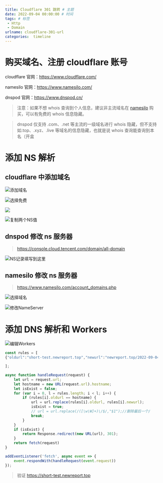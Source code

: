 ```yaml
---
title: Cloudflare 301 跳转 # 主题
date: 2022-09-04 00:00:00 # 时间
tags: # 标签
 - Http
 - Domain
urlname: cloudflare-301-url
categories:  timeline
---
```

# 购买域名、注册 cloudflare 账号
cloudflare 官网：https://www.cloudflare.com/

namesilo 官网：https://www.namesilo.com/

dnspod 官网：https://www.dnspod.cn/

> 注意：如果不想 whois 查询到个人信息，建议非主流域名在 [namesilo](https://www.namesilo.com/) 购买，可以有免费的 whois 信息隐藏。

> dnspod 仅支持 .com、.net 等主流的一级域名进行 whois 隐藏，但不支持如.top、.xyz、.live 等域名的信息隐藏，也就是说 whois 查询能查询到本名（开盒
<!-- more -->  
# 添加 NS 解析
## cloudflare 中添加域名
![添加域名](https://gd-obj-001.gd2.qingstor.com/haruki/blog/cn/2022/5F340345564EACF17BCA4B89B1E262779A2D32CABDE4F6E494D45E40FD42A7D2.png)

![选择免费](https://gd-obj-001.gd2.qingstor.com/haruki/blog/cn/2022/3528E49703BABDB9EE3B5E63E5A63EAE32C75D99FE32A1E2F7249A62FD1B7DE3.png)

![](https://gd-obj-001.gd2.qingstor.com/haruki/blog/cn/2022/4C146869F59CF5BF6400C5CE2CB63F98186F4DF75CFE5F86F720457FA97E01E9.png)

![复制两个NS值](https://gd-obj-001.gd2.qingstor.com/haruki/blog/cn/2022/829C11EA78DD0E39B8D94FA4DCAA06CC104F451282F6CC014D92CE7431C6A94C.png)

## dnspod 修改 ns 服务器
> https://console.cloud.tencent.com/domain/all-domain

![NS记录填写到这里](https://gd-obj-001.gd2.qingstor.com/haruki/blog/cn/2022/63CDA084EA205938EFDD34965DA0B14777989D16F72A4BF9FCBAD5CABCE6F827.png)

## namesilo 修改 ns 服务器
> https://www.namesilo.com/account_domains.php

![选择域名](https://gd-obj-001.gd2.qingstor.com/haruki/blog/cn/2022/B5DDEDA418F36157C835DA235BA775A9AC354B93EE763D05C05F83CADC9A77D5.png)


![修改NameServer](https://gd-obj-001.gd2.qingstor.com/haruki/blog/cn/2022/9FDF844D910F637DEB6C82647EC4E10E232B109A22E974EBEC582E07597BB683.png)

# 添加 DNS 解析和 Workers

![编辑Workers](https://gd-obj-001.gd2.qingstor.com/haruki/blog/cn/2022/36C2EE20809A34E19037B12D9B2971DB4EF122F94257EDDE75CB0B5D11D98360.png)


```JavaScript
const rules = [
{"oldurl":"short-test.newreport.top","newurl":"newreport.top/2022-09-04/cloudflare-301-url"},

];

async function handleRequest(request) {
    let url = request.url;
    let hostname = new URL(request.url).hostname;
    let isExist = false;
    for (var i = 0, l = rules.length; i < l; i++) {
        if (rules[i].oldurl == hostname) {
            url = url.replace(rules[i].oldurl, rules[i].newurl);
            isExist = true;
            // url = url.replace(/([\w\W]+)\/$/,"$1");//删除最后一个/
            break;
        }
    }
    if (isExist) {
        return Response.redirect(new URL(url), 301);
    }
    return fetch(request)
}

addEventListener('fetch', async event => {
    event.respondWith(handleRequest(event.request))
});
```
> 验证 https://short-test.newreport.top